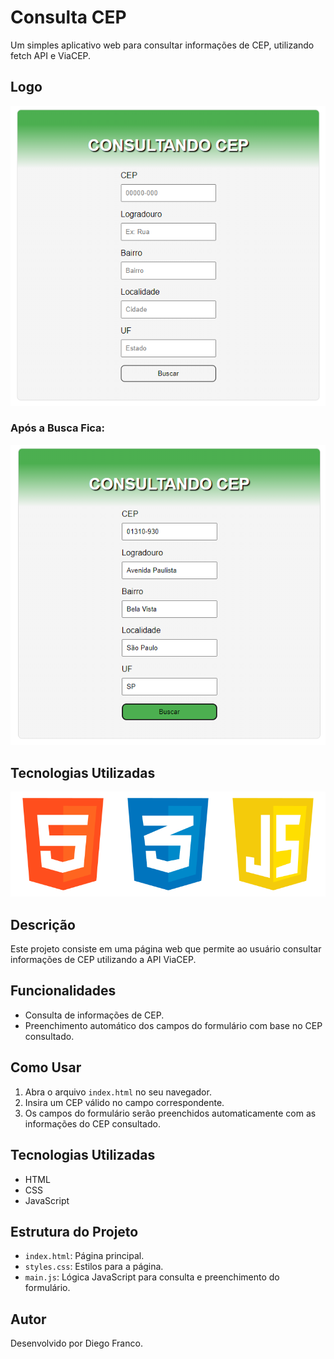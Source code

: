 # Consulta CEP

Um simples aplicativo web para consultar informações de CEP, utilizando fetch API e ViaCEP.

## Logo

<div align="center">
  <img src="img/SemTitulo.png" alt="Imagem do Projeto">
</div>

### Após a Busca Fica:

<div align="center">
  <img src="img/SemTitulo2.png" alt="Imagem do Projeto">
</div>

## Tecnologias Utilizadas

<div style="display: flex; flex-direction: row; align-content: center; align-itens: center">
  <div style="justify-content: flex-start;">
    <img src="img/html.png" alt="Logo HTML" width: "100";/>
  </div>
  <div style="justify-content: flex-center;">
    <img src="img/css.png" alt="Logo CSS" width: "100";/>
  </div>
  <div style="justify-content: flex-end;">
    <img src="img/js.png" alt="Logo CSS" width: "100";/>
  </div>
</div>

## Descrição

Este projeto consiste em uma página web que permite ao usuário consultar informações de CEP utilizando a API ViaCEP.

## Funcionalidades

- Consulta de informações de CEP.
- Preenchimento automático dos campos do formulário com base no CEP consultado.

## Como Usar

1. Abra o arquivo `index.html` no seu navegador.
2. Insira um CEP válido no campo correspondente.
3. Os campos do formulário serão preenchidos automaticamente com as informações do CEP consultado.

## Tecnologias Utilizadas

- HTML
- CSS
- JavaScript

## Estrutura do Projeto

- `index.html`: Página principal.
- `styles.css`: Estilos para a página.
- `main.js`: Lógica JavaScript para consulta e preenchimento do formulário.

## Autor

Desenvolvido por Diego Franco.
